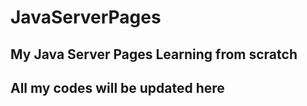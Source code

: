 # JavaServerPages
## My Java Server Pages Learning from scratch 
## All my codes will be updated here 
